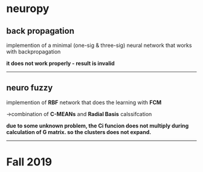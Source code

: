 
# neuropy

## back propagation
implemention of a minimal (one-sig & three-sig) neural network that works with backpropagation

**it does not work properly - result is invalid**

<hr>

## neuro fuzzy

implemention of **RBF** network  that does the learning with **FCM**

->combination of **C-MEANs** and **Radial Basis** calssifcation

**due to some unknown problem, the Ci funcion does not multiply during calculation of G matrix. so the clusters does not expand.**

<hr>

# Fall 2019

